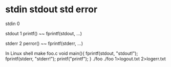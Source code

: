 # stdin stdout std error

stdin 0 

stdout 1 printf() ~~ fprintf(stdout, ...)

stderr 2 perror() ~~ fprintf(stderr, ...)

In Linux shell make foo.c
void main(){
  fprintf(stdout, "stdout!");
  fprintf(stderr, "stderr!");
  printf("printf");
}
./foo
./foo 1>logout.txt 2>logerr.txt


